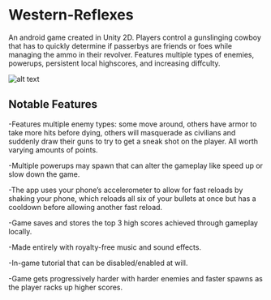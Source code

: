 # Western-Reflexes
An android game created in Unity 2D. Players control a gunslinging cowboy that has to quickly determine if passerbys are friends or foes while managing the ammo in their revolver. 
Features multiple types of enemies, powerups, persistent local highscores, and increasing diffculty.

![alt text](https://github.com/TriducRoyDo/Western-Reflexes/blob/master/Assets/Untitled-1.png)

## Notable Features
-Features multiple enemy types: some move around, others have armor to take more hits before dying, 
others will masquerade as civilians and suddenly draw their guns to try to get a sneak shot on the player. All worth varying amounts of points.

-Multiple powerups may spawn that can alter the gameplay like speed up or slow down the game.

-The app uses your phone’s accelerometer to allow for fast reloads by shaking your phone, which reloads all six of your bullets at once but has a cooldown before allowing another
fast reload.

-Game saves and stores the top 3 high scores achieved through gameplay locally. 

-Made entirely with royalty-free music and sound effects.

-In-game tutorial that can be disabled/enabled at will.

-Game gets progressively harder with harder enemies and faster spawns as the player racks up higher scores. 
